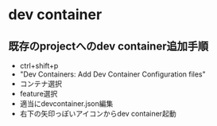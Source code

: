 # dev container

## 既存のprojectへのdev container追加手順

- ctrl+shift+p
- "Dev Containers: Add Dev Container Configuration files"
- コンテナ選択
- feature選択
- 適当にdevcontainer.json編集
- 右下の矢印っぽいアイコンからdev container起動
